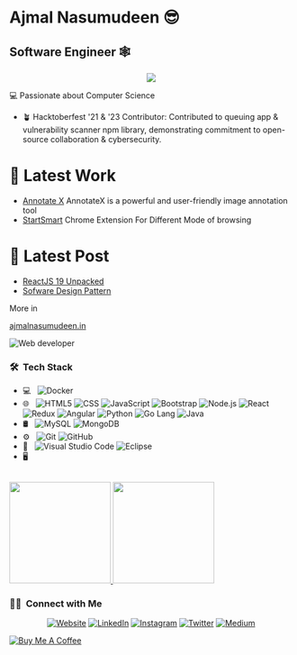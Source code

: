 

 # Ajmal Nasumudeen  😎 
## Software Engineer :spider_web: 


<p align="center">
  <a href="https://github.com/DenverCoder1/readme-typing-svg"><img src="https://readme-typing-svg.herokuapp.com?lines=Javascript+Developer;Nodejs+Express+Mongodb;Reactjs+Nextjs+Flutter;Docker+;DS%20|%20Algorithms%20;;Always%20learning%20new%20things&center=true&width=500&height=50"></a>
</p>
 💻 Passionate about Computer Science

 - 🪴 Hacktoberfest '21 & '23 Contributor: Contributed to queuing app & vulnerability scanner npm library, demonstrating commitment to open-source collaboration & cybersecurity.

 
# 🔧 Latest Work

- [Annotate X](https://annotate-x.netlify.app) AnnotateX is a powerful and user-friendly image annotation tool
- [StartSmart](https://chromewebstore.google.com/detail/startsmart/hjilijkndighcnhpfhfipfggcgipobon) Chrome Extension For Different Mode of browsing 


# 📰 Latest Post
- [ReactJS 19 Unpacked](https://ajmalnasumudeen.in/blog/react-19-unpacked?type=front-ends&md=true)
- [Sofware Design Pattern](https://ajmalnasumudeen.in/blog/software-design-pattern?type=software-engineering&md=true)


 More in

 [ajmalnasumudeen.in]( https://ajmalnasumudeen.in/)

 
 ![Web developer](https://media.tenor.com/images/083f8371b1f455f78558d76a090248e5/tenor.gif)



<h3> 🛠 &nbsp;Tech Stack</h3>

- 💻 &nbsp;
  ![Docker](https://img.shields.io/badge/-Docker-333333?style=flat&logo=docker)
- 🌐 &nbsp;
  ![HTML5](https://img.shields.io/badge/-HTML5-333333?style=flat&logo=HTML5)
  ![CSS](https://img.shields.io/badge/-CSS-333333?style=flat&logo=CSS3&logoColor=1572B6)
  ![JavaScript](https://img.shields.io/badge/-JavaScript-333333?style=flat&logo=javascript)
  ![Bootstrap](https://img.shields.io/badge/-Bootstrap-333333?style=flat&logo=bootstrap&logoColor=563D7C)
  ![Node.js](https://img.shields.io/badge/-Node.js-333333?style=flat&logo=node.js)
  ![React](https://img.shields.io/badge/-React-333333?style=flat&logo=react)
  ![Redux](https://img.shields.io/badge/-Redux-333333?style=flat&logo=redux)
  ![Angular](https://img.shields.io/badge/-Angular-333333?style=flat&logo=angular)
  ![Python](https://img.shields.io/badge/-Python-333333?style=flat&logo=python)
  ![Go Lang](https://img.shields.io/badge/-Go-333333?style=flat&logo=Go)
  ![Java](https://img.shields.io/badge/-Java-333333?style=flat&logo=Java)
- 🛢 &nbsp;
  ![MySQL](https://img.shields.io/badge/-MySQL-333333?style=flat&logo=mysql)
  ![MongoDB](https://img.shields.io/badge/-MongoDB-333333?style=flat&logo=mongodb)
- ⚙️ &nbsp;
  ![Git](https://img.shields.io/badge/-Git-333333?style=flat&logo=git)
  ![GitHub](https://img.shields.io/badge/-GitHub-333333?style=flat&logo=github)
- 🔧 &nbsp;
  ![Visual Studio Code](https://img.shields.io/badge/-Visual%20Studio%20Code-333333?style=flat&logo=visual-studio-code&logoColor=007ACC)
  ![Eclipse](https://img.shields.io/badge/-Eclipse-333333?style=flat&logo=eclipse-ide&logoColor=2C2255)
- 🖥 &nbsp;


<br/>

<a href="https://github.com/stormdotcom">
  <img height="180em" src="https://github-readme-stats.vercel.app/api?username=stormdotcom&theme=buefy&show_icons=true&count_private=true" />
  <img height="180em" src="https://github-readme-stats.vercel.app/api/top-langs/?username=stormdotcom&theme=buefy&layout=compact" />
</a>
    
<h3> 🤝🏻 &nbsp;Connect with Me </h3>

<p align="center">
<a href="https://ajmalnasumudeen.in//"><img alt="Website" src="https://img.shields.io/badge/Website-ajmalnasumudeen.in-blue?style=flat-square&logo=google-chrome"></a>
<a href="https://www.linkedin.com/in/ajmalnasumudeen//"><img alt="LinkedIn" src="https://img.shields.io/badge/LinkedIn-Ajmal%20Nasumudeen-blue?style=flat-square&logo=linkedin"></a>
<a href="https://www.instagram.com//"><img alt="Instagram" src="https://img.shields.io/badge/Instagram-ajmalnasumudeen-blue?style=flat-square&logo=instagram"></a>
<a href="https://twitter.com/notjustmachine"><img alt="Twitter" src="https://img.shields.io/badge/twitter-nojustmachine-red?style=flat-square&logo=twitter"></a>
<a href="https://ajmal-nasumudeen.medium.com/"><img alt="Medium" src="https://img.shields.io/badge/medium-blog-black--white"></a>
</p>


[![Buy Me A Coffee](https://img.shields.io/badge/Buy%20Me%20A%20Coffee-Donate-yellow.svg)](https://www.buymeacoffee.com/ajmaln73m)

 



<!---
stormdotcom/stormdotcom is a ✨ special ✨ repository because its `README.md` (this file) appears on your GitHub profile.
You can click the Preview link to take a look at your changes.
--->
